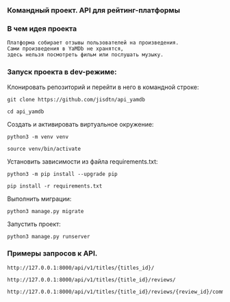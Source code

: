 ### Командный проект. API для рейтинг-платформы

### В чем идея проекта

```commandline
Платформа собирает отзывы пользователей на произведения. 
Сами произведения в YaMDb не хранятся, 
здесь нельзя посмотреть фильм или послушать музыку.
```
### Запуск проекта в dev-режиме:

Клонировать репозиторий и перейти в него в командной строке:

```
git clone https://github.com/jisdtn/api_yamdb
```

```
cd api_yamdb
```

Cоздать и активировать виртуальное окружение:

```
python3 -m venv venv
```

```
source venv/bin/activate
```

Установить зависимости из файла requirements.txt:

```
python3 -m pip install --upgrade pip
```

```
pip install -r requirements.txt
```

Выполнить миграции:

```
python3 manage.py migrate
```

Запустить проект:

```
python3 manage.py runserver
```
### Примеры запросов к API.

```commandline
http://127.0.0.1:8000/api/v1/titles/{titles_id}/
```
```commandline
http://127.0.0.1:8000/api/v1/titles/{title_id}/reviews/
```
```commandline
http://127.0.0.1:8000/api/v1/titles/{title_id}/reviews/{review_id}/comments/
```
